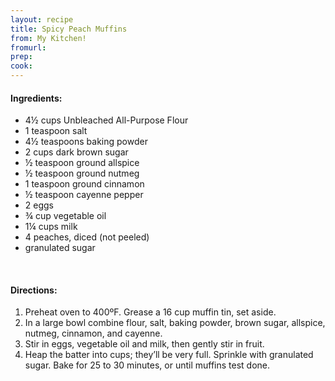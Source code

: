 ```yaml
---
layout: recipe
title: Spicy Peach Muffins
from: My Kitchen!
fromurl: 
prep: 
cook: 
---
```


#### Ingredients:

* 4½ cups Unbleached All-Purpose Flour
* 1 teaspoon salt
* 4½ teaspoons baking powder
* 2 cups dark brown sugar
* ½ teaspoon ground allspice
* ½ teaspoon ground nutmeg
* 1 teaspoon ground cinnamon
* ½ teaspoon cayenne pepper
* 2 eggs
* ¾ cup vegetable oil
* 1¼ cups milk
* 4 peaches, diced (not peeled)
* granulated sugar

<br>

#### Directions:

1. Preheat oven to 400ºF. Grease a 16 cup muffin tin, set aside.
2. In a large bowl combine flour, salt, baking powder, brown sugar,
allspice, nutmeg, cinnamon, and cayenne. 
3. Stir in eggs, vegetable oil and milk, then gently stir in fruit.
4. Heap the batter into cups; they’ll be very full. Sprinkle with
granulated sugar. Bake for 25 to 30 minutes, or until muffins test
done.
